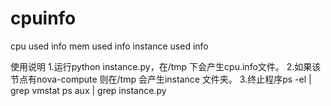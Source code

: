 cpuinfo
=======

cpu used info
mem used info
instance used info

使用说明
1.运行python instance.py，在/tmp 下会产生cpu.info文件。
2.如果该节点有nova-compute 则在/tmp 会产生instance 文件夹。
3.终止程序ps -el | grep vmstat
	  ps aux | grep instance.py

